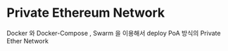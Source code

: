 # Private Ethereum Network

Docker 와 Docker-Compose , Swarm 을 이용해서 deploy 
PoA 방식의 Private Ether Network



